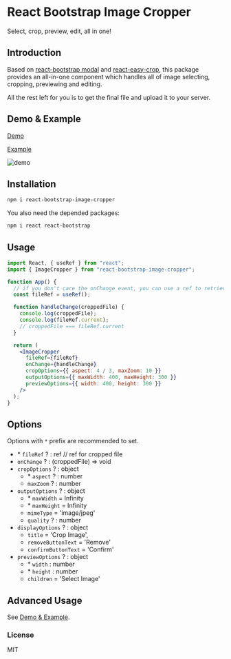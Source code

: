 # React Bootstrap Image Cropper

Select, crop, preview, edit, all in one!

## Introduction

Based on [react-bootstrap modal](https://react-bootstrap.github.io/components/modal/) and [react-easy-crop](https://github.com/ricardo-ch/react-easy-crop),
this package provides an all-in-one component which handles all of image selecting, cropping, previewing and editing.

All the rest left for you is to get the final file and upload it to your server.

## Demo & Example

[Demo](https://zhaoyao91.github.io/react-bootstrap-image-cropper/)

[Example](./example)

![demo](https://user-images.githubusercontent.com/3808838/65366436-64537500-dc56-11e9-8754-f4566e90ebdc.gif)

## Installation

```bash
npm i react-bootstrap-image-cropper
```

You also need the depended packages:

```bash
npm i react react-bootstrap
```

## Usage

```jsx harmony
import React, { useRef } from "react";
import { ImageCropper } from "react-bootstrap-image-cropper";

function App() {
  // if you don't care the onChange event, you can use a ref to retrieve the cropped file
  const fileRef = useRef();

  function handleChange(croppedFile) {
    console.log(croppedFile);
    console.log(fileRef.current);
    // croppedFile === fileRef.current
  }

  return (
    <ImageCropper
      fileRef={fileRef}
      onChange={handleChange}
      cropOptions={{ aspect: 4 / 3, maxZoom: 10 }}
      outputOptions={{ maxWidth: 400, maxHeight: 300 }}
      previewOptions={{ width: 400, height: 300 }}
    />
  );
}
```

## Options

Options with `*` prefix are recommended to set.

- \* `fileRef` ? : ref // ref for cropped file
- `onChange` ? : (croppedFile) => void
- `cropOptions` ? : object
  - \* `aspect` ? : number
  - `maxZoom` ? : number
- `outputOptions` ? : object
  - \* `maxWidth` = Infinity
  - \* `maxHeight` = Infinity
  - `mimeType` = 'image/jpeg'
  - `quality` ? : number
- `displayOptions` ? : object
  - `title` = 'Crop Image',
  - `removeButtonText` = 'Remove'
  - `confirmButtonText` = 'Confirm'
- `previewOptions` ? : object
  - \* `width` : number
  - \* `height` : number
  - `children` = 'Select Image'

## Advanced Usage

See [Demo & Example](#demo--example).

### License

MIT
